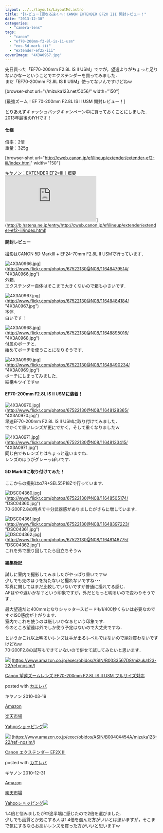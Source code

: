 ```yaml
---
layout: ../../layouts/LayoutMd.astro
title: "[レビュー]更なる遠くへ！CANON EXTENDER EF2X III 開封レビュー！"
date: "2013-12-30"
categories: 
  - "camera-lens"
tags: 
  - "canon"
  - "ef70-200mm-f2-8l-is-ii-usm"
  - "eos-5d-mark-iii"
  - "extender-ef2x-iii"
coverImage: "4X3A0967.jpg"
---
```


先日買った「EF70-200mm F2.8L IS II USM」ですが，望遠よりがちょっと足りないかなーということでエクステンダーを買ってみました．  
まだ「EF70-200mm F2.8L IS II USM」使ってないんですけどねｗ

\[browser-shot url="//mizuka123.net/5056/" width="150"\]

[最強ズーム！EF 70-200mm F2.8L IS II USM 開封レビュー！]

とりあえずキャッシュバックキャンペーン中に買っておくことにしました．  
2013年最後のIYHです！

#### 仕様

倍率：2倍  
重量：325g

\[browser-shot url="http://cweb.canon.jp/ef/lineup/extender/extender-ef2-iii/index.html" width="150"\]

[キヤノン：EXTENDER EF2×III｜概要](http://cweb.canon.jp/ef/lineup/extender/extender-ef2-iii/index.html) ![](http://b.hatena.ne.jp/entry/image/http://cweb.canon.jp/ef/lineup/extender/extender-ef2-iii/index.html)](http://b.hatena.ne.jp/entry/http://cweb.canon.jp/ef/lineup/extender/extender-ef2-iii/index.html)

#### 開封レビュー

撮影はCANON 5D MarkⅢ + EF24-70mm F2.8L II USMで行っています．

![4X3A0966.jpg](/archive/images/11648479514_97a9f05a73_b.jpg)](http://www.flickr.com/photos/67522130@N08/11648479514/ "4X3A0966.jpg")  
外箱．  
エクステンダー自体はそこまで大きくないので箱も小さいです．

![4X3A0967.jpg](/archive/images/11648484184_0266f42d97_b.jpg)](http://www.flickr.com/photos/67522130@N08/11648484184/ "4X3A0967.jpg")  
本体．  
白いです！

![4X3A0968.jpg](/archive/images/11648895016_6101f89521_b.jpg)](http://www.flickr.com/photos/67522130@N08/11648895016/ "4X3A0968.jpg")  
付属のポーチと．  
始めてポーチを使うことになりそうです．

![4X3A0969.jpg](/archive/images/11648490234_1fd2ca64b2_b.jpg)](http://www.flickr.com/photos/67522130@N08/11648490234/ "4X3A0969.jpg")  
ポーチにしまってみました．  
結構キツイですｗ

#### EF70-200mm F2.8L IS II USMに装着！

![4X3A0970.jpg](/archive/images/11648128365_5bdb14bd53_b.jpg)](http://www.flickr.com/photos/67522130@N08/11648128365/ "4X3A0970.jpg")  
早速EF70-200mm F2.8L IS II USMに取り付けてみました．  
でかくて重いレンズが更にでかく，そして重くなりましたｗ

![4X3A0971.jpg](/archive/images/11648133415_8cf7a66d3d_b.jpg)](http://www.flickr.com/photos/67522130@N08/11648133415/ "4X3A0971.jpg")  
同じ白でもレンズとはちょっと違いますね．  
レンズのほうがグレーっぽいです．

#### 5D MarkⅢに取り付けてみた！

ここからの撮影はα7R+SEL55F18Zで行っています．

![DSC04360.jpg](/archive/images/11648505174_97273f73a4_b.jpg)](http://www.flickr.com/photos/67522130@N08/11648505174/ "DSC04360.jpg")  
70-200F2.8の時点で十分武器感がありましたがさらに増しています．

![DSC04361.jpg](/archive/images/11648397223_20fb4a6c68_b.jpg)](http://www.flickr.com/photos/67522130@N08/11648397223/ "DSC04361.jpg")  
![DSC04362.jpg](/archive/images/11648146775_e665dd472a_b.jpg)](http://www.flickr.com/photos/67522130@N08/11648146775/ "DSC04362.jpg")  
これを外で振り回してたら目立ちそうｗ

#### 編集後記

試しに室内で撮影してみましたがやっぱり重いですｗ  
少しでも先のほうを持たないと撮れないですね･･･  
写真に関してはまだ比較していないですが普通に撮れてる感じ．  
AFはやや遅いかな？という印象ですが，外だともっと明るいので変わりそうです．

最大望遠だと400mmとなりシャッタースピードも1/400秒くらいは必要なのですぐISO感度が上がります．  
室内でこれを使うのは厳しいかなぁという印象です．  
今のところ望遠は外でしか使う予定はないので大丈夫ですね．

というかこれ以上明るいレンズは手が出るレベルではないので絶対買わないですけどねｗ  
70-200F2.8の試写もできていないので併せて試してみたいと思います．

![](/archive/images/41RXcCCQD6L._SL160_.jpg)](https://www.amazon.co.jp/exec/obidos/ASIN/B0033567D8/mizuka123-22/ref=nosim/)

[Canon 望遠ズームレンズ EF70-200mm F2.8L IS II USM フルサイズ対応](https://www.amazon.co.jp/exec/obidos/ASIN/B0033567D8/mizuka123-22/ref=nosim/)

posted with [カエレバ](http://kaereba.com)

キヤノン 2010-03-19

[Amazon](http://www.amazon.co.jp/gp/search?keywords=EF70-200mm%20F2.8L&__mk_ja_JP=%83J%83%5E%83J%83i&tag=mizuka123-22 "アマゾン")

[楽天市場](http://hb.afl.rakuten.co.jp/hgc/032b53ee.4b34c5ee.0f4a541e.f440145e/?pc=http%3A%2F%2Fsearch.rakuten.co.jp%2Fsearch%2Fmall%2FEF70-200mm%2520F2.8L%2F-%2Ff.1-p.1-s.1-sf.0-st.A-v.2%3Fx%3D0%26scid%3Daf_ich_link_urltxt%26m%3Dhttp%3A%2F%2Fm.rakuten.co.jp%2F "楽天市場")

[Yahooショッピング![](//ad.jp.ap.valuecommerce.com/servlet/gifbanner?sid=3066752&pid=881990642)](//ck.jp.ap.valuecommerce.com/servlet/referral?sid=3066752&pid=881990642&vc_url=http%3A%2F%2Fshopping.search.yahoo.co.jp%2Fsearch%3FuIv%3Don%26ei%3DUTF-8%26tab_ex%3Dcommerce%26slider%3D0%26va%3DEF70-200mm%2520F2.8L "Yahooショッピング")

![](/archive/images/31Y%2BBMRAA%2BL._SL160_.jpg)](https://www.amazon.co.jp/exec/obidos/ASIN/B0040X454A/mizuka123-22/ref=nosim/)

[Canon エクステンダー EF2X III](https://www.amazon.co.jp/exec/obidos/ASIN/B0040X454A/mizuka123-22/ref=nosim/)

posted with [カエレバ](http://kaereba.com)

キヤノン 2010-12-31

[Amazon](http://www.amazon.co.jp/gp/search?keywords=EF2X&__mk_ja_JP=%83J%83%5E%83J%83i&tag=mizuka123-22 "アマゾン")

[楽天市場](http://hb.afl.rakuten.co.jp/hgc/032b53ee.4b34c5ee.0f4a541e.f440145e/?pc=http%3A%2F%2Fsearch.rakuten.co.jp%2Fsearch%2Fmall%2FEF2X%2F-%2Ff.1-p.1-s.1-sf.0-st.A-v.2%3Fx%3D0%26scid%3Daf_ich_link_urltxt%26m%3Dhttp%3A%2F%2Fm.rakuten.co.jp%2F "楽天市場")

[Yahooショッピング![](//ad.jp.ap.valuecommerce.com/servlet/gifbanner?sid=3066752&pid=881990642)](//ck.jp.ap.valuecommerce.com/servlet/referral?sid=3066752&pid=881990642&vc_url=http%3A%2F%2Fshopping.search.yahoo.co.jp%2Fsearch%3FuIv%3Don%26ei%3DUTF-8%26tab_ex%3Dcommerce%26slider%3D0%26va%3DEF2X "Yahooショッピング")

1.4倍と悩みましたが中途半端に感じたので2倍を選びました．  
少しでも画質とか気にする人は1.4倍を選んだ方がいいとは思いますが，そこまで気にするならお高いレンズを買った方がいいと思いますｗ
